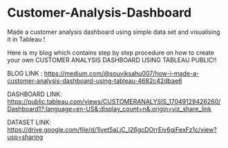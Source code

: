 # Customer-Analysis-Dashboard
Made a customer analysis dashboard using simple data set and visualising it in Tableau !

Here is my blog which contains step by step procedure on how to create your own CUSTOMER ANALYSIS DASHBOARD USING TABLEAU PUBLIC!!

BLOG LINK :
https://medium.com/@souviksahu007/how-i-made-a-customer-analysis-dashboard-using-tableau-4682c42dbae6

DASHBOARD LINK:
https://public.tableau.com/views/CUSTOMERANALYSIS_17049129426260/Dashboard1?:language=en-US&:display_count=n&:origin=viz_share_link

DATASET LINK:
https://drive.google.com/file/d/1lyet5aLjC_I26gcDOrrEiv6qjFexFz1c/view?usp=sharing
